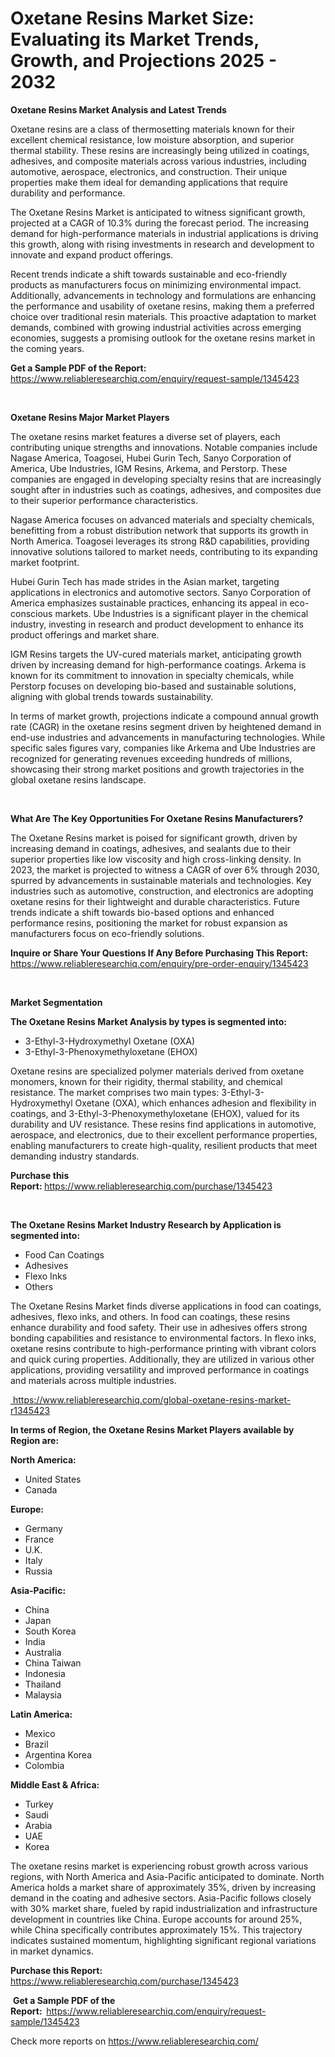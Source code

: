 <p><h1>Oxetane Resins Market Size: Evaluating its Market Trends, Growth, and Projections 2025 - 2032</h1></p><p><strong>Oxetane Resins Market Analysis and Latest Trends</strong></p>
<p><p>Oxetane resins are a class of thermosetting materials known for their excellent chemical resistance, low moisture absorption, and superior thermal stability. These resins are increasingly being utilized in coatings, adhesives, and composite materials across various industries, including automotive, aerospace, electronics, and construction. Their unique properties make them ideal for demanding applications that require durability and performance.</p><p>The Oxetane Resins Market is anticipated to witness significant growth, projected at a CAGR of 10.3% during the forecast period. The increasing demand for high-performance materials in industrial applications is driving this growth, along with rising investments in research and development to innovate and expand product offerings. </p><p>Recent trends indicate a shift towards sustainable and eco-friendly products as manufacturers focus on minimizing environmental impact. Additionally, advancements in technology and formulations are enhancing the performance and usability of oxetane resins, making them a preferred choice over traditional resin materials. This proactive adaptation to market demands, combined with growing industrial activities across emerging economies, suggests a promising outlook for the oxetane resins market in the coming years.</p></p>
<p><strong>Get a Sample PDF of the Report:&nbsp;</strong> <a href="https://www.reliableresearchiq.com/enquiry/request-sample/1345423?utm_campaign=1088&utm_medium=2&utm_source=Github&utm_content=ia&utm_term=02022025&utm_id=oxetane-resins">https://www.reliableresearchiq.com/enquiry/request-sample/1345423</a></p>
<p>&nbsp;</p>
<p><strong>Oxetane Resins Major Market Players</strong></p>
<p><p>The oxetane resins market features a diverse set of players, each contributing unique strengths and innovations. Notable companies include Nagase America, Toagosei, Hubei Gurin Tech, Sanyo Corporation of America, Ube Industries, IGM Resins, Arkema, and Perstorp. These companies are engaged in developing specialty resins that are increasingly sought after in industries such as coatings, adhesives, and composites due to their superior performance characteristics.</p><p>Nagase America focuses on advanced materials and specialty chemicals, benefitting from a robust distribution network that supports its growth in North America. Toagosei leverages its strong R&D capabilities, providing innovative solutions tailored to market needs, contributing to its expanding market footprint.</p><p>Hubei Gurin Tech has made strides in the Asian market, targeting applications in electronics and automotive sectors. Sanyo Corporation of America emphasizes sustainable practices, enhancing its appeal in eco-conscious markets. Ube Industries is a significant player in the chemical industry, investing in research and product development to enhance its product offerings and market share.</p><p>IGM Resins targets the UV-cured materials market, anticipating growth driven by increasing demand for high-performance coatings. Arkema is known for its commitment to innovation in specialty chemicals, while Perstorp focuses on developing bio-based and sustainable solutions, aligning with global trends towards sustainability.</p><p>In terms of market growth, projections indicate a compound annual growth rate (CAGR) in the oxetane resins segment driven by heightened demand in end-use industries and advancements in manufacturing technologies. While specific sales figures vary, companies like Arkema and Ube Industries are recognized for generating revenues exceeding hundreds of millions, showcasing their strong market positions and growth trajectories in the global oxetane resins landscape.</p></p>
<p>&nbsp;</p>
<p><strong>What Are The Key Opportunities For Oxetane Resins Manufacturers?</strong></p>
<p><p>The Oxetane Resins market is poised for significant growth, driven by increasing demand in coatings, adhesives, and sealants due to their superior properties like low viscosity and high cross-linking density. In 2023, the market is projected to witness a CAGR of over 6% through 2030, spurred by advancements in sustainable materials and technologies. Key industries such as automotive, construction, and electronics are adopting oxetane resins for their lightweight and durable characteristics. Future trends indicate a shift towards bio-based options and enhanced performance resins, positioning the market for robust expansion as manufacturers focus on eco-friendly solutions.</p></p>
<p><strong>Inquire or Share Your Questions If Any Before Purchasing This Report:</strong> <a href="https://www.reliableresearchiq.com/enquiry/pre-order-enquiry/1345423?utm_campaign=1088&utm_medium=2&utm_source=Github&utm_content=ia&utm_term=02022025&utm_id=oxetane-resins">https://www.reliableresearchiq.com/enquiry/pre-order-enquiry/1345423</a></p>
<p>&nbsp;</p>
<p><strong>Market Segmentation</strong></p>
<p><strong>The Oxetane Resins Market Analysis by types is segmented into:</strong></p>
<p><ul><li>3-Ethyl-3-Hydroxymethyl Oxetane (OXA)</li><li>3-Ethyl-3-Phenoxymethyloxetane (EHOX)</li></ul></p>
<p><p>Oxetane resins are specialized polymer materials derived from oxetane monomers, known for their rigidity, thermal stability, and chemical resistance. The market comprises two main types: 3-Ethyl-3-Hydroxymethyl Oxetane (OXA), which enhances adhesion and flexibility in coatings, and 3-Ethyl-3-Phenoxymethyloxetane (EHOX), valued for its durability and UV resistance. These resins find applications in automotive, aerospace, and electronics, due to their excellent performance properties, enabling manufacturers to create high-quality, resilient products that meet demanding industry standards.</p></p>
<p><strong>Purchase this Report:&nbsp;</strong><a href="https://www.reliableresearchiq.com/purchase/1345423?utm_campaign=1088&utm_medium=2&utm_source=Github&utm_content=ia&utm_term=02022025&utm_id=oxetane-resins">https://www.reliableresearchiq.com/purchase/1345423</a></p>
<p>&nbsp;</p>
<p><strong>The Oxetane Resins Market Industry Research by Application is segmented into:</strong></p>
<p><ul><li>Food Can Coatings</li><li>Adhesives</li><li>Flexo Inks</li><li>Others</li></ul></p>
<p><p>The Oxetane Resins Market finds diverse applications in food can coatings, adhesives, flexo inks, and others. In food can coatings, these resins enhance durability and food safety. Their use in adhesives offers strong bonding capabilities and resistance to environmental factors. In flexo inks, oxetane resins contribute to high-performance printing with vibrant colors and quick curing properties. Additionally, they are utilized in various other applications, providing versatility and improved performance in coatings and materials across multiple industries.</p></p>
<p><a href="https://www.reliableresearchiq.com/global-oxetane-resins-market-r1345423?utm_campaign=1088&utm_medium=2&utm_source=Github&utm_content=ia&utm_term=02022025&utm_id=oxetane-resins">&nbsp;https://www.reliableresearchiq.com/global-oxetane-resins-market-r1345423</a></p>
<p><strong>In terms of Region, the Oxetane Resins Market Players available by Region are:</strong></p>
<p>
    <p> <strong> North America: </strong>
        <ul>
            <li>United States</li>
            <li>Canada</li>
        </ul>
        </p> 
    <p> <strong> Europe: </strong>
        <ul>
            <li>Germany</li>
            <li>France</li>
            <li>U.K.</li>
            <li>Italy</li>
            <li>Russia</li>
        </ul>
        </p> 
    <p> <strong> Asia-Pacific: </strong>
        <ul>
            <li>China</li>
            <li>Japan</li>
            <li>South Korea</li>
            <li>India</li>
            <li>Australia</li>
            <li>China Taiwan</li>
            <li>Indonesia</li>
            <li>Thailand</li>
            <li>Malaysia</li>
        </ul>
        </p> 
    <p> <strong> Latin America: </strong>
        <ul>
            <li>Mexico</li>
            <li>Brazil</li>
            <li>Argentina Korea</li>
            <li>Colombia</li>
        </ul>
        </p> 
    <p> <strong> Middle East & Africa: </strong>
        <ul>
            <li>Turkey</li>
            <li>Saudi</li>
            <li>Arabia</li>
            <li>UAE</li>
            <li>Korea</li>
        </ul>
    </p>
    </p>
<p><p>The oxetane resins market is experiencing robust growth across various regions, with North America and Asia-Pacific anticipated to dominate. North America holds a market share of approximately 35%, driven by increasing demand in the coating and adhesive sectors. Asia-Pacific follows closely with 30% market share, fueled by rapid industrialization and infrastructure development in countries like China. Europe accounts for around 25%, while China specifically contributes approximately 15%. This trajectory indicates sustained momentum, highlighting significant regional variations in market dynamics.</p></p>
<p><strong>Purchase this Report: </strong><a href="https://www.reliableresearchiq.com/purchase/1345423?utm_campaign=1088&utm_medium=2&utm_source=Github&utm_content=ia&utm_term=02022025&utm_id=oxetane-resins">https://www.reliableresearchiq.com/purchase/1345423</a></p>
<p>&nbsp;<strong>Get a Sample PDF of the Report:&nbsp;&nbsp;</strong><a href="https://www.reliableresearchiq.com/enquiry/request-sample/1345423?utm_campaign=1088&utm_medium=2&utm_source=Github&utm_content=ia&utm_term=02022025&utm_id=oxetane-resins">https://www.reliableresearchiq.com/enquiry/request-sample/1345423</a></p>
<p><strong></strong></p>
<p>Check more reports on <a href="https://www.reliableresearchiq.com/?utm_campaign=1088&utm_medium=2&utm_source=Github&utm_content=ia&utm_term=02022025&utm_id=oxetane-resins">https://www.reliableresearchiq.com/</a></p>